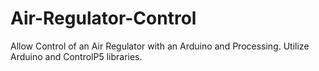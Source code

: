 # Air-Regulator-Control
Allow Control of an Air Regulator with an Arduino and Processing.
Utilize Arduino and ControlP5 libraries.

